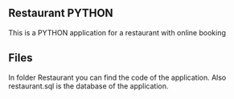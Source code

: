 ## Restaurant PYTHON
This is a PYTHON application for a restaurant with online booking
## Files
In folder Restaurant you can find the code of the application.
Also restaurant.sql is the database of the application.  